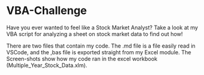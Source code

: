 # VBA-Challenge
Have you ever wanted to feel like a Stock Market Analyst? Take a look at my VBA script for analyzing a sheet on stock market data to find out how!

There are two files that contain my code. The .md file is a file easily read in VSCode, and the ,bas file is exported straight from my Excel module. 
The Screen-shots show how my code ran in the excel workbook (Multiple_Year_Stock_Data.xlm). 
